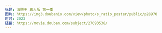 ```yaml
---
标题: 海贼王 真人版 第一季
图片: https://img3.doubanio.com/view/photo/s_ratio_poster/public/p2897001977.jpg
时时: 2023
链接: https://movie.douban.com/subject/27093536/
---
```

